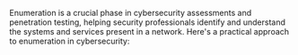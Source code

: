 Enumeration is a crucial phase in cybersecurity assessments and penetration testing, helping security professionals identify and understand the systems and services present in a network. Here's a practical approach to enumeration in cybersecurity:
